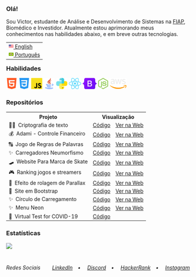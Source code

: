 <h3>Olá!</h3>
Sou Victor, estudante de Análise e Desenvolvimento de Sistemas na <a href="https://www.fiap.com.br/" target="_blank">FIAP</a>, Biomédico e Investidor. Atualmente estou aprimorando meus conhecimentos nas habilidades abaixo, e em breve outras tecnologias.<br>

<table align="right">
<tr><td><a href="README.md"><img src="assets/us-flag.png" height="13"> English</a></td></tr>
<tr><td><a href="README_pt.md"><img src="assets/br-flag.png" height="13"> Português</a></td></tr>
</table>
<h3>Habilidades</h3>
<div>
  <img src = "assets/html5.png" alt="HTML5" height = "30px">
  <img src = "assets/css.png" alt="CSS3" height = "30px">
  <img src = "assets/javascript.png" alt="JavaScript" height = "30px">
  <img src = "assets/java.png" alt="Java" height = "30px">
  <img src = "assets/python.png" alt="Python" height = "30px">
  <img src = "assets/react.png" alt="React" height = "30px">
  <img src = "assets/bootstrap.png" alt="React" height = "30px">
  <img src = "assets/node.png" alt="Node" height = "30px">
  <img src = "assets/aws.png" alt="React" height = "30px">
 </div>

<h3>Repositórios</h3>
<table>
   <tr>
   <th>Projeto</th>
   <th colspan="2">Visualização</th>
  </tr>
  <tr>
   <td>👨‍💻&ensp;Criptografia de texto</td>
   <td><a href="https://github.com/VictorlBueno/encrypt" target="_blank">Código</a></td>
   <td><a href="https://vlb-encrypt.netlify.app/" target="_blank">Ver na Web</a></td>
 </tr>
   <tr>
   <td>💰&ensp;Adami - Controle Financeiro</td>
   <td><a href="https://github.com/VictorlBueno/adami" target="_blank">Código</a></td>
   <td><a href="https://vlb-adami.netlify.app/login/" target="_blank">Ver na Web</a></td>
  </tr>
  <tr>
   <td>🔠&ensp;Jogo de Regras de Palavras</td>
   <td><a href="https://github.com/VictorlBueno/Word-Rule-Game" target="_blank">Código</a></td>
   <td><a href="https://vlb-word-rule-game.netlify.app/" target="_blank">Ver na Web</a></td>
 </tr>
  <tr>
   <td>✨&ensp;Carregadores Neumorfismo</td>
   <td><a href="https://github.com/VictorlBueno/Loaders-Neumorphism" target="_blank">Código</a></td>
   <td><a href="https://vlb-loaders-neumorphism.netlify.app/" target="_blank">Ver na Web</a></td>
 </tr>
  <tr>
   <td>🛹&ensp;Website Para Marca de Skate</td>
   <td><a href="https://github.com/VictorlBueno/skate-brand" target="_blank">Código</a></td>
   <td><a href="https://vlb-skate-brand.netlify.app/" target="_blank">Ver na Web</a></td>
 </tr>
 <tr>
  <td>🎮&ensp;Ranking jogos e streamers</td>
  <td><a href="https://github.com/VictorlBueno/Top-Games-Streamers" target="_blank">Código</a></td>
  <td><a href="https://vlb-top-streamers-games.netlify.app/" target="_blank">Ver na Web</a></td>
 </tr>
 <tr>
   <td>🌄&ensp;Efeito de rolagem de Parallax</td>
   <td><a href="https://github.com/VictorlBueno/Parallax-Scroll-Effect" target="_blank">Código</a></td>
   <td><a href="https://vlb-parallax-scroll-effect.netlify.app/" target="_blank">Ver na Web</a></td>
 </tr>
 <tr>
   <td>🍌&ensp;Site em Bootstrap</td>
   <td><a href="https://github.com/VictorlBueno/fruta-fruto" target="_blank">Código</a></td>
   <td><a href="https://vlb-fruta-fruto.netlify.app" target="_blank" target="_blank">Ver na Web</a></td>
 </tr>
 <tr>
   <td>✨&ensp;Círculo de Carregamento</td>
   <td><a href="https://github.com/VictorlBueno/Loading-Circle" target="_blank">Código</a></td>
   <td><a href="https://vlb-loading-circle.netlify.app/" target="_blank">Ver na Web</a></td>
 </tr>
 <tr>
   <td>✨&ensp;Menu Neon</td>
   <td><a href="https://github.com/VictorlBueno/Stylish-Menu" target="_blank">Código</a></td>
   <td><a href="https://vlb-stylish-menu.netlify.app/" target="_blank">Ver na Web</a></td>
 </tr>
 <tr>
   <td>🦠&ensp;Virtual Test for COVID-19</td>
   <td><a href="https://github.com/VictorlBueno/Virtual-Test-COVID-19" target="_blank">Código</a></td>
 </tr>
</table>

<h3>Estatísticas</h3>
<img height="180em" src="https://github-readme-stats.vercel.app/api?username=victorlbueno&show_icons=true&theme=dark&include_all_commits=true&count_private=true"/>

#
<h6>Redes Sociais&ensp;&ensp;&ensp;&ensp;
<a href="https://linkedin.com/in/victorlbueno/" target="_blank">LinkedIn</a>&ensp;&ensp;•&ensp;&ensp;
<a href="https://discordapp.com/users/Playsken#1180" target="_blank">Discord</a>&ensp;&ensp;•&ensp;&ensp;
<a href="https://www.hackerrank.com/Playsken" target="_blank">HackerRank</a>&ensp;&ensp;•&ensp;&ensp;
<a href="https://instagram.com/victorlbueno" target="_blank">Instagram</a></h6>
